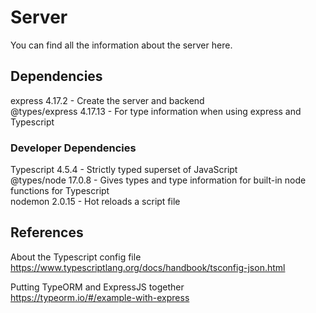# Server
You can find all the information about the server here.

## Dependencies
express 4.17.2 - Create the server and backend  
@types/express 4.17.13 - For type information when using express and Typescript

### Developer Dependencies
Typescript 4.5.4 - Strictly typed superset of JavaScript  
@types/node 17.0.8 - Gives types and type information for built-in node functions for Typescript  
nodemon 2.0.15 - Hot reloads a script file



## References
About the Typescript config file  
https://www.typescriptlang.org/docs/handbook/tsconfig-json.html

Putting TypeORM and ExpressJS together  
https://typeorm.io/#/example-with-express